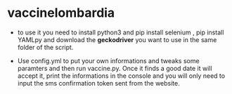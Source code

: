 # vaccinelombardia

- to use it you need to install python3 and pip install selenium , pip install YAMLpy and  download the **geckodriver** you want to use in the same folder of the script.

- Use config.yml to put your own informations and tweaks some paramters and then run vaccine.py. Once it finds a good date it will accept it, print the informations in the console 
and you will only need to input the sms confirmation token sent from the website.
